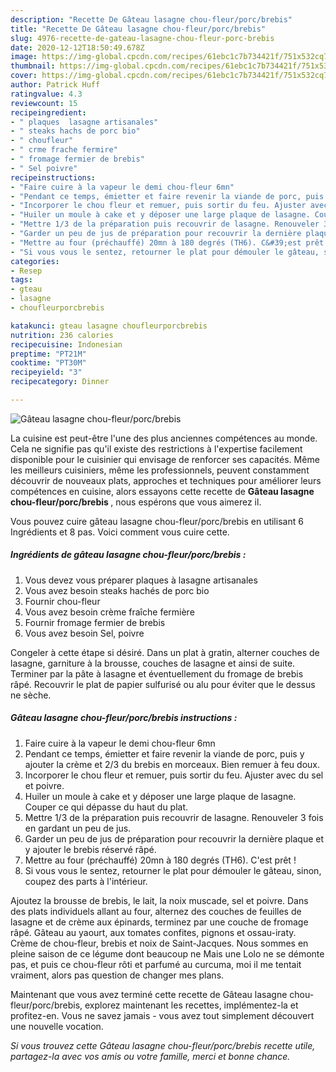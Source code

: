 ```yaml
---
description: "Recette De Gâteau lasagne chou-fleur/porc/brebis"
title: "Recette De Gâteau lasagne chou-fleur/porc/brebis"
slug: 4976-recette-de-gateau-lasagne-chou-fleur-porc-brebis
date: 2020-12-12T18:50:49.678Z
image: https://img-global.cpcdn.com/recipes/61ebc1c7b734421f/751x532cq70/gateau-lasagne-chou-fleurporcbrebis-photo-principale-de-la-recette.jpg
thumbnail: https://img-global.cpcdn.com/recipes/61ebc1c7b734421f/751x532cq70/gateau-lasagne-chou-fleurporcbrebis-photo-principale-de-la-recette.jpg
cover: https://img-global.cpcdn.com/recipes/61ebc1c7b734421f/751x532cq70/gateau-lasagne-chou-fleurporcbrebis-photo-principale-de-la-recette.jpg
author: Patrick Huff
ratingvalue: 4.3
reviewcount: 15
recipeingredient:
- " plaques  lasagne artisanales"
- " steaks hachs de porc bio"
- " choufleur"
- " crme frache fermire"
- " fromage fermier de brebis"
- " Sel poivre"
recipeinstructions:
- "Faire cuire à la vapeur le demi chou-fleur 6mn"
- "Pendant ce temps, émietter et faire revenir la viande de porc, puis y ajouter la crème et 2/3 du brebis en morceaux. Bien remuer à feu doux."
- "Incorporer le chou fleur et remuer, puis sortir du feu. Ajuster avec du sel et poivre."
- "Huiler un moule à cake et y déposer une large plaque de lasagne. Couper ce qui dépasse du haut du plat."
- "Mettre 1/3 de la préparation puis recouvrir de lasagne. Renouveler 3 fois en gardant un peu de jus."
- "Garder un peu de jus de préparation pour recouvrir la dernière plaque et y ajouter le brebis réservé râpé."
- "Mettre au four (préchauffé) 20mn à 180 degrés (TH6). C&#39;est prêt !"
- "Si vous vous le sentez, retourner le plat pour démouler le gâteau, sinon, coupez des parts à l&#39;intérieur."
categories:
- Resep
tags:
- gteau
- lasagne
- choufleurporcbrebis

katakunci: gteau lasagne choufleurporcbrebis 
nutrition: 236 calories
recipecuisine: Indonesian
preptime: "PT21M"
cooktime: "PT30M"
recipeyield: "3"
recipecategory: Dinner

---
```



![Gâteau lasagne chou-fleur/porc/brebis](https://img-global.cpcdn.com/recipes/61ebc1c7b734421f/751x532cq70/gateau-lasagne-chou-fleurporcbrebis-photo-principale-de-la-recette.jpg)

La cuisine est peut-être l'une des plus anciennes compétences au monde. Cela ne signifie pas qu'il existe des restrictions à l'expertise facilement disponible pour le cuisinier qui envisage de renforcer ses capacités. Même les meilleurs cuisiniers, même les professionnels, peuvent constamment découvrir de nouveaux plats, approches et techniques pour améliorer leurs compétences en cuisine, alors essayons cette recette de <strong> Gâteau lasagne chou-fleur/porc/brebis </strong>, nous espérons que vous aimerez il.

<!--inarticleads1-->

Vous pouvez cuire gâteau lasagne chou-fleur/porc/brebis en utilisant 6 Ingrédients et 8 pas. Voici comment vous cuire cette.

##### Ingrédients de gâteau lasagne chou-fleur/porc/brebis :

1. Vous devez vous préparer  plaques à lasagne artisanales
1. Vous avez besoin  steaks hachés de porc bio
1. Fournir  chou-fleur
1. Vous avez besoin  crème fraîche fermière
1. Fournir  fromage fermier de brebis
1. Vous avez besoin  Sel, poivre


Congeler à cette étape si désiré. Dans un plat à gratin, alterner couches de lasagne, garniture à la brousse, couches de lasagne et ainsi de suite. Terminer par la pâte à lasagne et éventuellement du fromage de brebis râpé. Recouvrir le plat de papier sulfurisé ou alu pour éviter que le dessus ne sèche. 

<!--inarticleads2-->

##### Gâteau lasagne chou-fleur/porc/brebis instructions :

1. Faire cuire à la vapeur le demi chou-fleur 6mn
1. Pendant ce temps, émietter et faire revenir la viande de porc, puis y ajouter la crème et 2/3 du brebis en morceaux. Bien remuer à feu doux.
1. Incorporer le chou fleur et remuer, puis sortir du feu. Ajuster avec du sel et poivre.
1. Huiler un moule à cake et y déposer une large plaque de lasagne. Couper ce qui dépasse du haut du plat.
1. Mettre 1/3 de la préparation puis recouvrir de lasagne. Renouveler 3 fois en gardant un peu de jus.
1. Garder un peu de jus de préparation pour recouvrir la dernière plaque et y ajouter le brebis réservé râpé.
1. Mettre au four (préchauffé) 20mn à 180 degrés (TH6). C&#39;est prêt !
1. Si vous vous le sentez, retourner le plat pour démouler le gâteau, sinon, coupez des parts à l&#39;intérieur.


Ajoutez la brousse de brebis, le lait, la noix muscade, sel et poivre. Dans des plats individuels allant au four, alternez des couches de feuilles de lasagne et de crème aux épinards, terminez par une couche de fromage râpé. Gâteau au yaourt, aux tomates confites, pignons et ossau-iraty. Crème de chou-fleur, brebis et noix de Saint-Jacques. Nous sommes en pleine saison de ce légume dont beaucoup ne Mais une Lolo ne se démonte pas, et puis ce chou-fleur rôti et parfumé au curcuma, moi il me tentait vraiment, alors pas question de changer mes plans. 

<!--inarticleads1-->

<p>
Maintenant que vous avez terminé cette recette de Gâteau lasagne chou-fleur/porc/brebis, explorez maintenant les recettes, implémentez-la et profitez-en. Vous ne savez jamais - vous avez tout simplement découvert une nouvelle vocation.
</p>

<p>
<i>Si vous trouvez cette Gâteau lasagne chou-fleur/porc/brebis recette utile, partagez-la avec vos amis ou votre famille, merci et bonne chance.</i>
</p>
